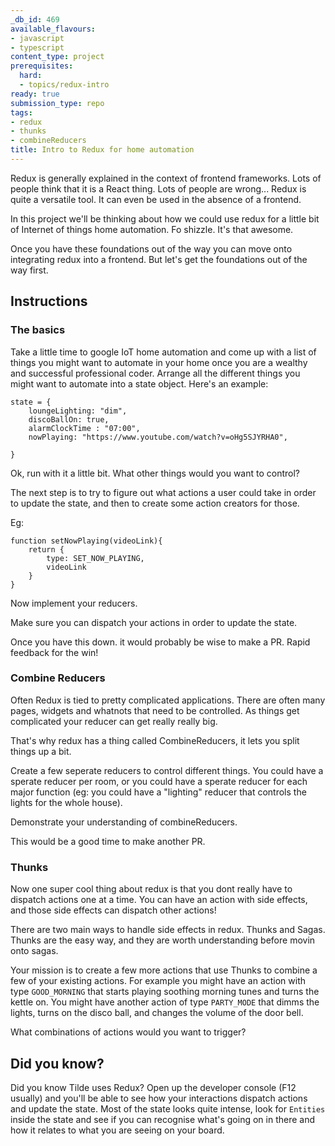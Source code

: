 ```yaml
---
_db_id: 469
available_flavours:
- javascript
- typescript
content_type: project
prerequisites:
  hard:
  - topics/redux-intro
ready: true
submission_type: repo
tags:
- redux
- thunks
- combineReducers
title: Intro to Redux for home automation
---
```


Redux is generally explained in the context of frontend frameworks. Lots of people think that it is a React thing. Lots of people are wrong... Redux is quite a versatile tool. It can even be used in the absence of a frontend.

In this project we'll be thinking about how we could use redux for a little bit of Internet of things home automation. Fo shizzle. It's that awesome.

Once you have these foundations out of the way you can move onto integrating redux into a frontend. But let's get the foundations out of the way first.

## Instructions

### The basics

Take a little time to google IoT home automation and come up with a list of things you might want to automate in your home once you are a wealthy and successful professional coder. Arrange all the different things you might want to automate into a state object. Here's an example:

```
state = {
    loungeLighting: "dim",
    discoBallOn: true,
    alarmClockTime : "07:00",
    nowPlaying: "https://www.youtube.com/watch?v=oHg5SJYRHA0",

}
```

Ok, run with it a little bit. What other things would you want to control?

The next step is to try to figure out what actions a user could take in order to update the state, and then to create some action creators for those.

Eg:

```
function setNowPlaying(videoLink){
    return {
        type: SET_NOW_PLAYING,
        videoLink
    }
}
```

Now implement your reducers.

Make sure you can dispatch your actions in order to update the state.

Once you have this down. it would probably be wise to make a PR. Rapid feedback for the win!

### Combine Reducers

Often Redux is tied to pretty complicated applications. There are often many pages, widgets and whatnots that need to be controlled. As things get complicated your reducer can get really really big.

That's why redux has a thing called CombineReducers, it lets you split things up a bit.

Create a few seperate reducers to control different things. You could have a sperate reducer per room, or you could have a sperate reducer for each major function (eg: you could have a "lighting" reducer that controls the lights for the whole house).

Demonstrate your understanding of combineReducers.

This would be a good time to make another PR.

### Thunks

Now one super cool thing about redux is that you dont really have to dispatch actions one at a time. You can have an action with side effects, and those side effects can dispatch other actions!

There are two main ways to handle side effects in redux. Thunks and Sagas. Thunks are the easy way, and they are worth understanding before movin onto sagas.

Your mission is to create a few more actions that use Thunks to combine a few of your existing actions. For example you might have an action with type `GOOD_MORNING` that starts playing soothing morning tunes and turns the kettle on. You might have another action of type `PARTY_MODE` that dimms the lights, turns on the disco ball, and changes the volume of the door bell.

What combinations of actions would you want to trigger?

## Did you know?

Did you know Tilde uses Redux? Open up the developer console (F12 usually) and you'll be able to see how your interactions dispatch actions and update the state. Most of the state looks quite intense, look for `Entities` inside the state and see if you can recognise what's going on in there and how it relates to what you are seeing on your board.